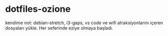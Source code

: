 # dotfiles-ozione

kendime not: debian-stretch, i3-gaps, vs code ve wifi atraksiyonlarını içeren dosyaları yükle. Her seferinde eziye olmaya başladı.
